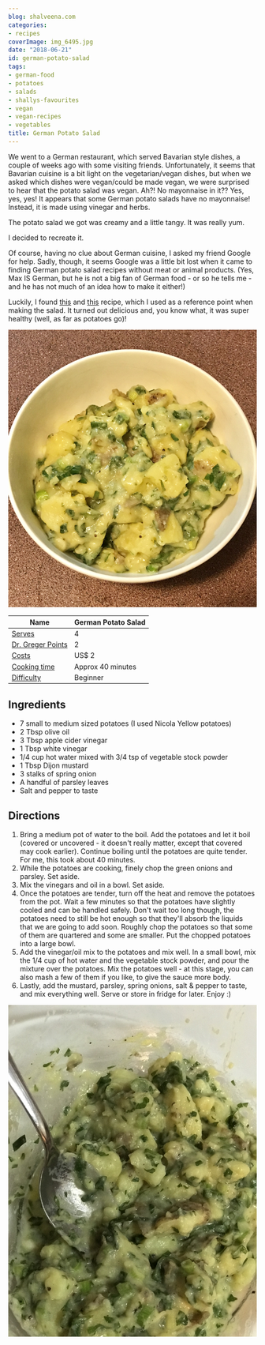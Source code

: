 ```yaml
---
blog: shalveena.com
categories:
- recipes
coverImage: img_6495.jpg
date: "2018-06-21"
id: german-potato-salad
tags:
- german-food
- potatoes
- salads
- shallys-favourites
- vegan
- vegan-recipes
- vegetables
title: German Potato Salad
---
```


We went to a German restaurant, which served Bavarian style dishes, a couple of weeks ago with some visiting friends. Unfortunately, it seems that Bavarian cuisine is a bit light on the vegetarian/vegan dishes, but when we asked which dishes were vegan/could be made vegan, we were surprised to hear that the potato salad was vegan. Ah?! No mayonnaise in it?? Yes, yes, yes! It appears that some German potato salads have no mayonnaise! Instead, it is made using vinegar and herbs.

The potato salad we got was creamy and a little tangy. It was really yum.

I decided to recreate it.

Of course, having no clue about German cuisine, I asked my friend Google for help. Sadly, though, it seems Google was a little bit lost when it came to finding German potato salad recipes without meat or animal products. (Yes, Max IS German, but he is not a big fan of German food - or so he tells me - and he has not much of an idea how to make it either!)

Luckily, I found [this](http://susikochenundbacken.blogspot.com/2010/07/oma-ingrids-german-potato-salad.html?m=1) and [this](https://www.eyecandypopper.com/german-style-potato-salad-vegan-no-mayonnaise/) recipe, which I used as a reference point when making the salad. It turned out delicious and, you know what, it was super healthy (well, as far as potatoes go)!

![IMG_6495](images/img_6495.jpg)

| Name | German Potato Salad |
| --- | --- |
| [Serves](https://shalveena.com/serving-sizes/) | 4 |
| [Dr. Greger Points](https://shalveena.com/dr-greger-points/) | 2 |
| [Costs](https://shalveena.com/costs/) | US$ 2 |
| [Cooking time](https://shalveena.com/cooking-times/) | Approx 40 minutes |
| [Difficulty](https://shalveena.com/difficulty-levels/) | Beginner |

## Ingredients

- 7 small to medium sized potatoes (I used Nicola Yellow potatoes)
- 2 Tbsp olive oil
- 3 Tbsp apple cider vinegar
- 1 Tbsp white vinegar
- 1/4 cup hot water mixed with 3/4 tsp of vegetable stock powder
- 1 Tbsp Dijon mustard
- 3 stalks of spring onion
- A handful of parsley leaves
- Salt and pepper to taste

## Directions

1. Bring a medium pot of water to the boil. Add the potatoes and let it boil (covered or uncovered - it doesn't really matter, except that covered may cook earlier). Continue boiling until the potatoes are quite tender. For me, this took about 40 minutes.
2. While the potatoes are cooking, finely chop the green onions and parsley. Set aside.
3. Mix the vinegars and oil in a bowl. Set aside.
4. Once the potatoes are tender, turn off the heat and remove the potatoes from the pot. Wait a few minutes so that the potatoes have slightly cooled and can be handled safely. Don't wait too long though, the potatoes need to still be hot enough so that they'll absorb the liquids that we are going to add soon. Roughly chop the potatoes so that some of them are quartered and some are smaller. Put the chopped potatoes into a large bowl.
5. Add the vinegar/oil mix to the potatoes and mix well. In a small bowl, mix the 1/4 cup of hot water and the vegetable stock powder, and pour the mixture over the potatoes. Mix the potatoes well - at this stage, you can also mash a few of them if you like, to give the sauce more body.
6. Lastly, add the mustard, parsley, spring onions, salt & pepper to taste, and mix everything well. Serve or store in fridge for later. Enjoy :)

![IMG_6492](images/img_6492.jpg)
